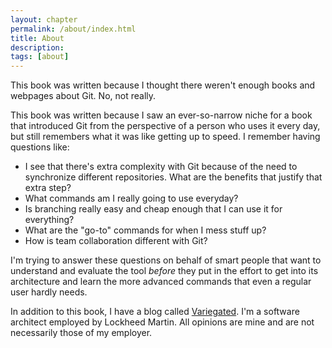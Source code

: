 ```yaml
---
layout: chapter
permalink: /about/index.html
title: About 
description: 
tags: [about]
---
```


This book was written because I thought there weren't enough books and webpages
about Git. No, not really.

This book was written because I saw an ever-so-narrow niche for a book that introduced Git
from the perspective of a person who uses it every day, but still remembers what it was
like getting up to speed. I remember having questions like:

* I see that there's extra complexity with Git because of the need to synchronize different
  repositories. What are the benefits that justify that extra step?
* What commands am I really going to use everyday? 
* Is branching really easy and cheap enough that I can use it for everything?
* What are the "go-to" commands for when I mess stuff up?
* How is team collaboration different with Git?

I'm trying to answer these questions on behalf of smart people that want to understand and evaluate
the tool *before* they put in the effort to get into its architecture and learn the more advanced
commands that even a regular user hardly needs.

In addition to this book, I have a blog called [Variegated][]. I'm a software architect
employed by Lockheed Martin. All opinions are mine and are not necessarily those of my employer.

[Variegated]:http://blog.anvard.org

